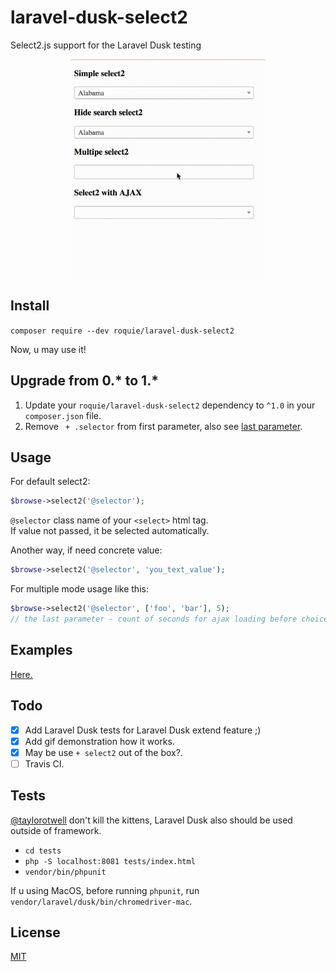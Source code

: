 # laravel-dusk-select2
Select2.js support for the Laravel Dusk testing

<p align="center">
  <img height="350" src="./demo.gif">
</p>

## Install

`composer require --dev roquie/laravel-dusk-select2`

Now, u may use it!

## Upgrade from 0.* to 1.*

1. Update your `roquie/laravel-dusk-select2` dependency to `^1.0` in your `composer.json` file.
2. Remove ` + .selector` from first parameter, also see [last parameter](./src/macro.php#L17).

## Usage

For default select2:

```php
$browse->select2('@selector');
```

`@selector` class name of your `<select>` html tag. <br>
If value not passed, it be selected automatically.

Another way, if need concrete value:
```php
$browse->select2('@selector', 'you_text_value');
```

For multiple mode usage like this:
```php
$browse->select2('@selector', ['foo', 'bar'], 5);
// the last parameter - count of seconds for ajax loading before choice item.
```

## Examples

[Here.](./tests/Browser/Select2Test.php)

## Todo

 * [x] Add Laravel Dusk tests for Laravel Dusk extend feature ;)
 * [x] Add gif demonstration how it works.
 * [x] May be use `+ select2` out of the box?.
 * [ ] Travis CI.

## Tests

[@taylorotwell](https://github.com/taylorotwell) don't kill the kittens, Laravel Dusk also should be used outside of framework.  

* `cd tests`
* `php -S localhost:8081 tests/index.html`
* `vendor/bin/phpunit`

If u using MacOS, before running `phpunit`, run `vendor/laravel/dusk/bin/chromedriver-mac`.

## License 

[MIT](./LICENSE)
